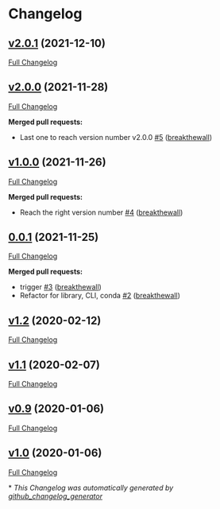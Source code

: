 # Changelog

## [v2.0.1](https://github.com/pablocarb/doebase/tree/v2.0.1) (2021-12-10)

[Full Changelog](https://github.com/pablocarb/doebase/compare/v2.0.0...v2.0.1)

## [v2.0.0](https://github.com/pablocarb/doebase/tree/v2.0.0) (2021-11-28)

[Full Changelog](https://github.com/pablocarb/doebase/compare/v1.0.0...v2.0.0)

**Merged pull requests:**

- Last one to reach version number v2.0.0 [\#5](https://github.com/pablocarb/doebase/pull/5) ([breakthewall](https://github.com/breakthewall))

## [v1.0.0](https://github.com/pablocarb/doebase/tree/v1.0.0) (2021-11-26)

[Full Changelog](https://github.com/pablocarb/doebase/compare/0.0.1...v1.0.0)

**Merged pull requests:**

- Reach the right version number [\#4](https://github.com/pablocarb/doebase/pull/4) ([breakthewall](https://github.com/breakthewall))

## [0.0.1](https://github.com/pablocarb/doebase/tree/0.0.1) (2021-11-25)

[Full Changelog](https://github.com/pablocarb/doebase/compare/v1.2...0.0.1)

**Merged pull requests:**

- trigger [\#3](https://github.com/pablocarb/doebase/pull/3) ([breakthewall](https://github.com/breakthewall))
- Refactor for library, CLI, conda [\#2](https://github.com/pablocarb/doebase/pull/2) ([breakthewall](https://github.com/breakthewall))

## [v1.2](https://github.com/pablocarb/doebase/tree/v1.2) (2020-02-12)

[Full Changelog](https://github.com/pablocarb/doebase/compare/v1.1...v1.2)

## [v1.1](https://github.com/pablocarb/doebase/tree/v1.1) (2020-02-07)

[Full Changelog](https://github.com/pablocarb/doebase/compare/v0.9...v1.1)

## [v0.9](https://github.com/pablocarb/doebase/tree/v0.9) (2020-01-06)

[Full Changelog](https://github.com/pablocarb/doebase/compare/v1.0...v0.9)

## [v1.0](https://github.com/pablocarb/doebase/tree/v1.0) (2020-01-06)

[Full Changelog](https://github.com/pablocarb/doebase/compare/085f5fe21bd1189280b414939c0348accb93eaf9...v1.0)



\* *This Changelog was automatically generated by [github_changelog_generator](https://github.com/github-changelog-generator/github-changelog-generator)*
